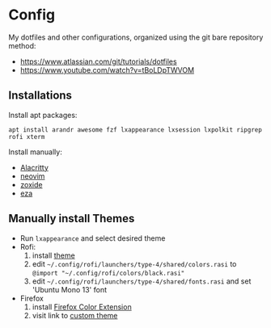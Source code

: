 # Config
My dotfiles and other configurations, organized using the git bare repository method:
- https://www.atlassian.com/git/tutorials/dotfiles
- https://www.youtube.com/watch?v=tBoLDpTWVOM

## Installations 
Install apt packages: 
```
apt install arandr awesome fzf lxappearance lxsession lxpolkit ripgrep rofi xterm
```

Install manually:
- [Alacritty](https://github.com/alacritty/alacritty/blob/master/INSTALL.md)
- [neovim](https://github.com/neovim/neovim/blob/master/INSTALL.md)
- [zoxide](https://github.com/ajeetdsouza/zoxide?tab=readme-ov-file#installation)
- [eza](https://github.com/eza-community/eza/blob/main/INSTALL.md)

## Manually install Themes
- Run `lxappearance` and select desired theme
- Rofi: 
  1. install [theme](https://github.com/adi1090x/rofi)
  3. edit `~/.config/rofi/launchers/type-4/shared/colors.rasi` to `@import "~/.config/rofi/colors/black.rasi"`
  4. edit `~/.config/rofi/launchers/type-4/shared/fonts.rasi` and set 'Ubuntu Mono 13' font
- Firefox 
  1. install [Firefox Color Extension](https://addons.mozilla.org/en-US/firefox/addon/firefox-color/)
  2. visit link to [custom theme](https://color.firefox.com/?theme=XQAAAAKGAQAAAAAAAABBKYhm849SCia6aSqEGccwS-xNKliFvrJIcAF6ENZLAc3GqWJ4cTCWcqYqLSjBwhbYEWAdmqwHvbYFhZr34Na49EadonypbMvhzVBrjdzM5iZh075P423qIDkuNGHkQkxYYKPsQsaE2gylOg5ymWTDNfbYvW1qyVfdus6ipCxXzB4fPqV1uux3x9WHPWk913oZojM-n0pSeKk9jTfoT6kaFrCMlX00fbK1RBEfUgYPtazDli3qcmrVbb_w2PGe3Gv6SKdZ8IbO3sTA17mf_rBl7g)
